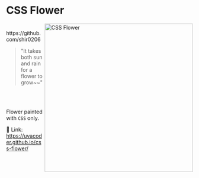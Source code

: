 # CSS Flower
<img  align="right" src="https://user-images.githubusercontent.com/40990488/117546567-b7e52300-b033-11eb-86cb-8c6c645ad960.png" alt="CSS Flower" height="400px"/>

</br>
https://github.com/shir0206

>
> "It takes both sun and rain for a flower to grow~~"
> 

</br>
</br>

Flower painted with `CSS` only.

:tulip: Link: https://uvacoder.github.io/css-flower/
